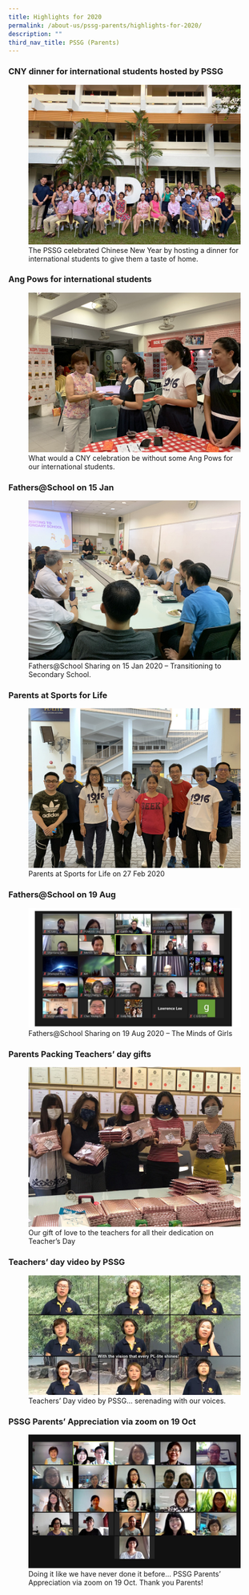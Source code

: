 ```yaml
---
title: Highlights for 2020
permalink: /about-us/pssg-parents/highlights-for-2020/
description: ""
third_nav_title: PSSG (Parents)
---
```

### CNY dinner for international students hosted by PSSG


<figure>
<img src="/images/CNY%20Dinner%20for%20International%20Students%20hosted%20by%20PSSG.jpg">
<figcaption>The PSSG celebrated Chinese New Year by hosting a dinner for international students to give them a taste of home.</figcaption>
</figure>

### Ang Pows for international students

<figure>
<img src="/images/Ang%20Pows%20for%20our%20International%20Students.jpg">
<figcaption>What would a CNY celebration be without some Ang Pows for our international students.</figcaption>
</figure>

### Fathers@School on 15 Jan


<figure>
<img src="/images/FathersSch%2015%20Jan.jpg">
<figcaption>Fathers@School Sharing on 15 Jan 2020 – Transitioning to Secondary School.</figcaption>
</figure>

### Parents at Sports for Life

<figure>
<img src="/images/Parents%20at%20Sports%20for%20Life%20in%20PL.jpg">
<figcaption>Parents at Sports for Life on 27 Feb 2020</figcaption>
</figure>

### Fathers@School on 19 Aug

<figure>
<img src="/images/FathersSch%20via%20Zoom%20on%2019%20Aug.jpg">
<figcaption>Fathers@School Sharing on 19 Aug 2020 – The Minds of Girls</figcaption>
</figure>

### Parents Packing Teachers’ day gifts

<figure>
<img src="/images/Parents%20packing%20Teachers%20Day%20Gifts.jpg">
<figcaption>Our gift of love to the teachers for all their dedication on Teacher’s Day</figcaption>
</figure>

### Teachers’ day video by PSSG

<figure>
<img src="/images/Teachers%20Day%20Video%20by%20PSSG.jpg">
<figcaption>Teachers’ Day video by PSSG… serenading with our voices.</figcaption>
</figure>

### PSSG Parents’ Appreciation via zoom on 19 Oct


<figure>
<img src="/images/PSSG%20Parents%20Appreciation%20via%20zoom%20on%2019%20Oct.jpg">
<figcaption>Doing it like we have never done it before… PSSG Parents’ Appreciation via zoom on 19 Oct. Thank you Parents!</figcaption>
</figure>
